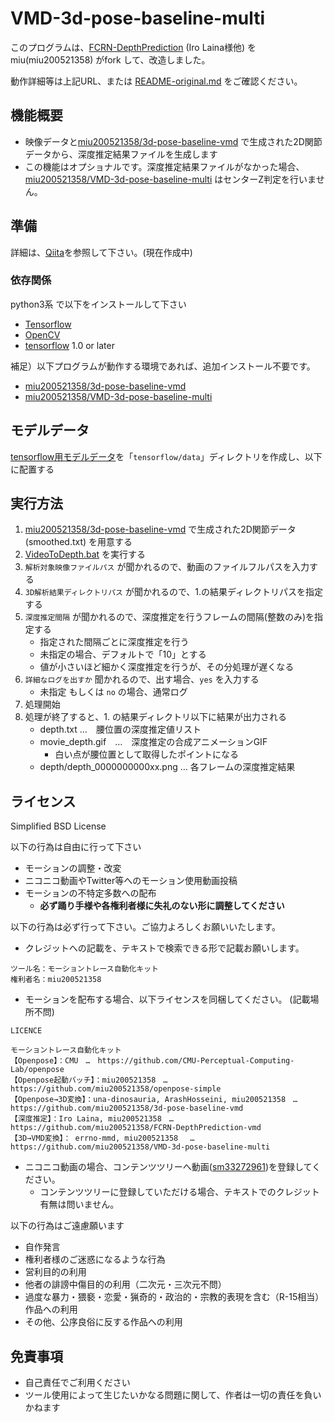 # VMD-3d-pose-baseline-multi

このプログラムは、[FCRN-DepthPrediction](https://github.com/iro-cp/FCRN-DepthPrediction) \(Iro Laina様他\) を miu(miu200521358) がfork して、改造しました。

動作詳細等は上記URL、または [README-original.md](README-original.md) をご確認ください。

## 機能概要

- 映像データと[miu200521358/3d-pose-baseline-vmd](https://github.com/miu200521358/3d-pose-baseline-vmd) で生成された2D関節データから、深度推定結果ファイルを生成します
- この機能はオプショナルです。深度推定結果ファイルがなかった場合、[miu200521358/VMD-3d-pose-baseline-multi](https://github.com/miu200521358/VMD-3d-pose-baseline-multi) はセンターZ判定を行いません。

## 準備

詳細は、[Qiita](https://qiita.com/miu200521358/items/d826e9d70853728abc51)を参照して下さい。(現在作成中)

### 依存関係

python3系 で以下をインストールして下さい

- [Tensorflow](https://www.tensorflow.org/)
- [OpenCV](http://opencv.org/)
- [tensorflow](https://www.tensorflow.org/) 1.0 or later

補足）以下プログラムが動作する環境であれば、追加インストール不要です。
 - [miu200521358/3d-pose-baseline-vmd](https://github.com/miu200521358/3d-pose-baseline-vmd)
 - [miu200521358/VMD-3d-pose-baseline-multi](https://github.com/miu200521358/VMD-3d-pose-baseline-multi)

## モデルデータ

[tensorflow用モデルデータ](http://campar.in.tum.de/files/rupprecht/depthpred/NYU_FCRN-checkpoint.zip)を「`tensorflow/data`」ディレクトリを作成し、以下に配置する

## 実行方法

1. [miu200521358/3d-pose-baseline-vmd](https://github.com/miu200521358/3d-pose-baseline-vmd) で生成された2D関節データ (smoothed.txt) を用意する
1. [VideoToDepth.bat](VideoToDepth.bat) を実行する
1. `解析対象映像ファイルパス` が聞かれるので、動画のファイルフルパスを入力する
1. `3D解析結果ディレクトリパス` が聞かれるので、1.の結果ディレクトリパスを指定する
1. `深度推定間隔` が聞かれるので、深度推定を行うフレームの間隔(整数のみ)を指定する
    - 指定された間隔ごとに深度推定を行う
    - 未指定の場合、デフォルトで「10」とする
    - 値が小さいほど細かく深度推定を行うが、その分処理が遅くなる
1. `詳細なログを出すか` 聞かれるので、出す場合、`yes` を入力する
    - 未指定 もしくは `no` の場合、通常ログ
1. 処理開始
1. 処理が終了すると、1. の結果ディレクトリ以下に結果が出力される
    - depth.txt …　腰位置の深度推定値リスト
    - movie_depth.gif　…　深度推定の合成アニメーションGIF
        - 白い点が腰位置として取得したポイントになる
    - depth/depth_0000000000xx.png … 各フレームの深度推定結果

## ライセンス
Simplified BSD License

以下の行為は自由に行って下さい

- モーションの調整・改変
- ニコニコ動画やTwitter等へのモーション使用動画投稿
- モーションの不特定多数への配布
    - **必ず踊り手様や各権利者様に失礼のない形に調整してください**

以下の行為は必ず行って下さい。ご協力よろしくお願いいたします。

- クレジットへの記載を、テキストで検索できる形で記載お願いします。

```
ツール名：モーショントレース自動化キット
権利者名：miu200521358
```

- モーションを配布する場合、以下ライセンスを同梱してください。 (記載場所不問)

```
LICENCE

モーショントレース自動化キット
【Openpose】：CMU　…　https://github.com/CMU-Perceptual-Computing-Lab/openpose
【Openpose起動バッチ】：miu200521358　…　https://github.com/miu200521358/openpose-simple
【Openpose→3D変換】：una-dinosauria, ArashHosseini, miu200521358　…　https://github.com/miu200521358/3d-pose-baseline-vmd
【深度推定】：Iro Laina, miu200521358　…　https://github.com/miu200521358/FCRN-DepthPrediction-vmd
【3D→VMD変換】： errno-mmd, miu200521358 　…　https://github.com/miu200521358/VMD-3d-pose-baseline-multi
```

- ニコニコ動画の場合、コンテンツツリーへ動画\([sm33272961](http://www.nicovideo.jp/watch/sm33272961)\)を登録してください。
    - コンテンツツリーに登録していただける場合、テキストでのクレジット有無は問いません。

以下の行為はご遠慮願います

- 自作発言
- 権利者様のご迷惑になるような行為
- 営利目的の利用
- 他者の誹謗中傷目的の利用（二次元・三次元不問）
- 過度な暴力・猥褻・恋愛・猟奇的・政治的・宗教的表現を含む（R-15相当）作品への利用
- その他、公序良俗に反する作品への利用

## 免責事項

- 自己責任でご利用ください
- ツール使用によって生じたいかなる問題に関して、作者は一切の責任を負いかねます
